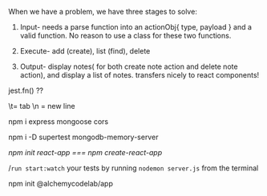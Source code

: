 When we have a problem, we have three stages to solve:
 1. Input- needs a parse function into an actionObj{ type, payload } and a valid function.  No reason to use a class for these two functions.

 2. Execute- add (create), list (find), delete

 3. Output- display notes( for both create note action and delete note action), and display a list of notes.  transfers nicely to react components!

 jest.fn() ??  

 \t= tab
 \n = new line

npm i express mongoose cors

npm i -D supertest mongodb-memory-server

*npm init react-app === npm create-react-app*

/```run start:watch``` your tests by running ```nodemon server.js``` from the terminal

npm init @alchemycodelab/app